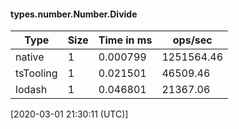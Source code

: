#### types.number.Number.Divide

| Type | Size       | Time in ms | ops/sec |
|------|------------|------------|---------|
| native | 1 | 0.000799 | 1251564.46 |
| tsTooling | 1 | 0.021501 | 46509.46 |
| lodash | 1 | 0.046801 | 21367.06 |

[2020-03-01 21:30:11 (UTC)]
